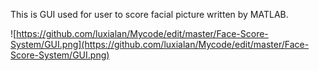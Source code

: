 This is GUI used for user to score facial picture written by MATLAB.

![https://github.com/luxialan/Mycode/edit/master/Face-Score-System/GUI.png](https://github.com/luxialan/Mycode/edit/master/Face-Score-System/GUI.png)  

